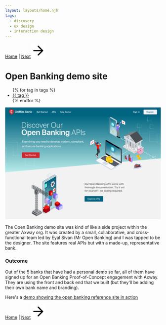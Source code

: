 ```yaml
---
layout: layouts/home.njk
tags: 
  - discovery
  - ux design
  - interaction design
---
```

<!-- <a href="/" class="arrows">
HOME</a> / -->

<div class="bottom-arrows"><a href="/">Home</a> | <a href="/filesharing">Next<img class="bottom" src="/img/arrow-right.svg"></a></div>

# Open Banking demo site


<!-- <div class="bubbles">
<span class="badgeli">
                  Research & Discovery
                </span> 
                   <span class="badgeli">
                  UX Design
                </span> 
                                </span> 
                   <span class="badgeli">
                  Interaction design
                </span> 
</div> -->

<ul class="horizontal-list">
{% for tag in tags %}
  <li><a href="/tags/{{ tag }}">{{ tag }}</a></li>
{% endfor %}
</ul>

<img src="/img/openbanking.jpg" alt="open banking">
<p>The Open Banking demo site was kind of like a side project within the greater Axway org. It was created by a small, collaborative, and cross-functional team led by Eyal Sivan (Mr Open Banking) and I was tapped to be the designer. The site features real APIs but with a made-up, representative bank.</p>
<h3>Outcome</h3>

<p>Out of the 5 banks that have had a personal demo so far, all of them have signed up for an Open Banking Proof-of-Concept engagement with Axway. They are using the front and back end that we built (but they'll be adding their own bank name and branding).</p>
<p>Here's a <a href="https://www.youtube.com/watch?v=XeM6cRA4hBA">demo showing the open banking reference site in action</a>

<div class="bottom-arrows"><a href="/">Home</a> | <a href="/filesharing">Next<img class="bottom" src="/img/arrow-right.svg"></a></div>



